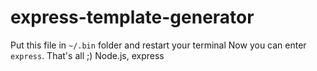 # express-template-generator
Put this file in `~/.bin` folder and restart your terminal
Now you can enter `express`. That's all ;)
Node.js, express
